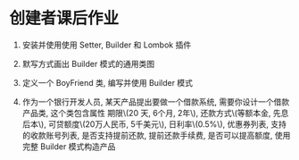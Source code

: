 # 创建者课后作业

1. 安装并使用使用 Setter, Builder 和 Lombok 插件

2. 默写方式画出 Builder 模式的通用类图

3. 定义一个 BoyFriend 类, 编写并使用 Builder 模式

4. 作为一个银行开发人员, 某天产品提出要做一个借款系统, 需要你设计一个借款产品类, 这个类包含属性 期限\\(20 天, 6个月, 2年\\), 还款方式\\(等额本金, 先息后本\\), 可贷额度\\(20万人民币, 5千美元\\), 日利率\\(0.5%\\), 优惠券列表, 支持的收款账号列表, 是否支持提前还款, 提前还款手续费, 是否可以提高额度, 使用完整 Builder 模式构造产品

